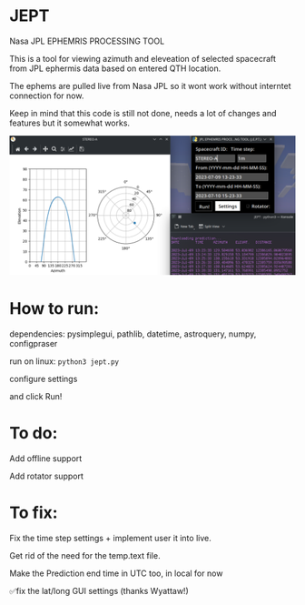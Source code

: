 # JEPT
Nasa JPL EPHEMRIS PROCESSING TOOL


This is a tool for viewing azimuth and eleveation of selected spacecraft from JPL ephermis data based on entered QTH location.

The ephems are pulled live from Nasa JPL so it wont work without interntet connection for now.

Keep in mind that this code is still not done, needs a lot of changes and features but it somewhat works.

![shutter tap](https://github.com/Mnux9/JEPT/blob/main/Images/UI.png)

# How to run:

dependencies: pysimplegui, pathlib, datetime, astroquery, numpy, configpraser

run on linux: ```python3 jept.py```

configure settings

and click Run!


# To do:

Add offline support

Add rotator support


# To fix:

Fix the time step settings + implement user it into live.

Get rid of the need for the temp.text file.

Make the Prediction end time in UTC too, in local for now

✅fix the lat/long GUI settings (thanks Wyattaw!)

